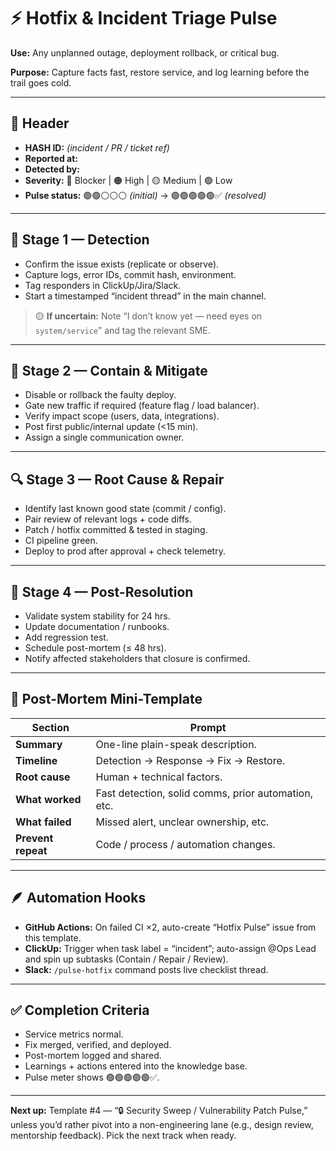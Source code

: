 # ⚡ Hotfix & Incident Triage Pulse

**Use:** Any unplanned outage, deployment rollback, or critical bug.

**Purpose:** Capture facts fast, restore service, and log learning before the trail goes cold.

---

## 🧾 Header
- **HASH ID:** _(incident / PR / ticket ref)_
- **Reported at:**
- **Detected by:**
- **Severity:** 🔴 Blocker | 🟠 High | 🟡 Medium | 🟢 Low
- **Pulse status:** 🟢🟢⚪️⚪️⚪️ _(initial)_ → 🟢🟢🟢🟢🟢✅ _(resolved)_

---

## 🚨 Stage 1 — Detection
- Confirm the issue exists (replicate or observe).
- Capture logs, error IDs, commit hash, environment.
- Tag responders in ClickUp/Jira/Slack.
- Start a timestamped “incident thread” in the main channel.

> 🟡 **If uncertain:** Note “I don’t know yet — need eyes on `system/service`” and tag the relevant SME.

---

## 🧯 Stage 2 — Contain & Mitigate
- Disable or rollback the faulty deploy.
- Gate new traffic if required (feature flag / load balancer).
- Verify impact scope (users, data, integrations).
- Post first public/internal update (<15 min).
- Assign a single communication owner.

---

## 🔍 Stage 3 — Root Cause & Repair
- Identify last known good state (commit / config).
- Pair review of relevant logs + code diffs.
- Patch / hotfix committed & tested in staging.
- CI pipeline green.
- Deploy to prod after approval + check telemetry.

---

## 🧾 Stage 4 — Post-Resolution
- Validate system stability for 24 hrs.
- Update documentation / runbooks.
- Add regression test.
- Schedule post-mortem (≤ 48 hrs).
- Notify affected stakeholders that closure is confirmed.

---

## 🧠 Post-Mortem Mini-Template

| Section | Prompt |
| --- | --- |
| **Summary** | One-line plain-speak description. |
| **Timeline** | Detection → Response → Fix → Restore. |
| **Root cause** | Human + technical factors. |
| **What worked** | Fast detection, solid comms, prior automation, etc. |
| **What failed** | Missed alert, unclear ownership, etc. |
| **Prevent repeat** | Code / process / automation changes. |

---

## 🪶 Automation Hooks
- **GitHub Actions:** On failed CI ×2, auto-create “Hotfix Pulse” issue from this template.
- **ClickUp:** Trigger when task label = “incident”; auto-assign @Ops Lead and spin up subtasks (Contain / Repair / Review).
- **Slack:** `/pulse-hotfix` command posts live checklist thread.

---

## ✅ Completion Criteria
- Service metrics normal.
- Fix merged, verified, and deployed.
- Post-mortem logged and shared.
- Learnings + actions entered into the knowledge base.
- Pulse meter shows 🟢🟢🟢🟢🟢✅.

---

**Next up:** Template #4 — “🔒 Security Sweep / Vulnerability Patch Pulse,” unless you’d rather pivot into a non-engineering lane (e.g., design review, mentorship feedback). Pick the next track when ready.
